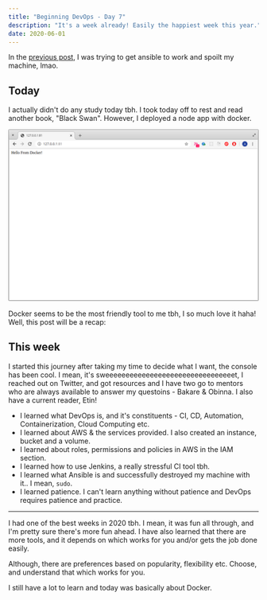 ```yaml
---
title: "Beginning DevOps - Day 7"
description: "It's a week already! Easily the happiest week this year."
date: 2020-06-01
---
```


In the [previous post](/read/beginning-dev-ops-day-5), I was trying to get ansible to work and spoilt my machine, lmao.

## Today

I actually didn't do any study today tbh. I took today off to rest and read another book, "Black Swan". However, I deployed a node app with docker.

![Hello from docker](imgs/docker.png)

Docker seems to be the most friendly tool to me tbh, I so much love it haha! Well, this post will be a recap:

## This week

I started this journey after taking my time to decide what I want, the console has been cool. I mean, it's sweeeeeeeeeeeeeeeeeeeeeeeeeeeeeeeet, I reached out on Twitter, and got resources and I have two go to mentors who are always available to answer my questoins - Bakare & Obinna. I also have a current reader, Etin!

* I learned what DevOps is, and it's constituents - CI, CD, Automation, Containerization, Cloud Computing etc.
* I learned about AWS & the services provided. I also created an instance, bucket and a volume.
* I learned about roles, permissions and policies in AWS in the IAM section.
* I learned how to use Jenkins, a really stressful CI tool tbh.
* I learned what Ansible is and successfully destroyed my machine with it.. I mean, `sudo`.
* I learned patience. I can't learn anything without patience and DevOps requires patience and practice.

---

I had one of the best weeks in 2020 tbh. I mean, it was fun all through, and I'm pretty sure there's more fun ahead. I have also learned that there are more tools, and it depends on which works for you and/or gets the job done easily.

Although, there are preferences based on popularity, flexibility etc. Choose, and understand that which works for you.

I still have a lot to learn and today was basically about Docker. 
